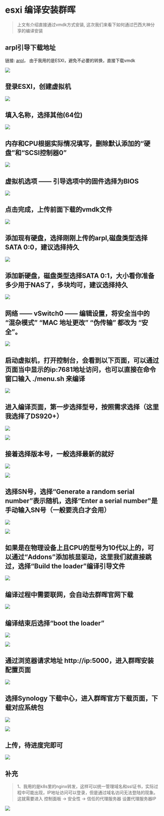 # esxi 编译安装群晖
> 上文有介绍直接通过vmdk方式安装, 这次我们来看下如何通过巴西大神分享的编译安装

## arpl引导下载地址

链接: [arpl](https://github.com/fbelavenuto/arpl/releases)， 由于我用的是ESXI，避免不必要的转换，直接下载vmdk

![](https://cdn.jsdelivr.net/gh/callac/markdown-image@main/img/202306271126945.png)

## 登录ESXI，创建虚拟机

![](https://cdn.jsdelivr.net/gh/callac/markdown-image@main/img/202301171247832.png)

## 填入名称，选择其他(64位)

![](https://cdn.jsdelivr.net/gh/callac/markdown-image@main/img/202306271129630.png)

## 内存和CPU根据实际情况填写，删除默认添加的“硬盘”和“SCSI控制器0”

![](https://cdn.jsdelivr.net/gh/callac/markdown-image@main/img/202301171247519.png)

## 虚拟机选项 —— 引导选项中的固件选择为BIOS

![](https://cdn.jsdelivr.net/gh/callac/markdown-image@main/img/202301171247871.png)

## 点击完成，上传前面下载的vmdk文件

![](https://cdn.jsdelivr.net/gh/callac/markdown-image@main/img/202306271131773.png)

## 添加现有硬盘，选择刚刚上传的arpl,磁盘类型选择SATA 0:0，建议选择持久

![](https://cdn.jsdelivr.net/gh/callac/markdown-image@main/img/202306271135102.png)

## 添加新硬盘，磁盘类型选择SATA 0:1，大小看你准备多少用于NAS了，多块均可，建议选择持久

![](https://cdn.jsdelivr.net/gh/callac/markdown-image@main/img/202306271136195.png)

## 网络 —— vSwitch0 —— 编辑设置，将安全当中的 “混杂模式” “MAC 地址更改” “伪传输” 都改为 “安全”。 

![](https://cdn.jsdelivr.net/gh/callac/markdown-image@main/img/202301171248831.png)

## 启动虚拟机，打开控制台，会看到以下页面，可以通过页面当中显示的ip:7681地址访问，也可以直接在命令窗口输入 ./menu.sh 来编译

![](https://cdn.jsdelivr.net/gh/callac/markdown-image@main/img/202306271138414.png)

## 进入编译页面，第一步选择型号，按照需求选择（这里我选择了DS920+）

![](https://cdn.jsdelivr.net/gh/callac/markdown-image@main/img/202306271142826.png)

![](https://cdn.jsdelivr.net/gh/callac/markdown-image@main/img/202306271142258.png)

## 接着选择版本号，一般选择最新的就好

![](https://cdn.jsdelivr.net/gh/callac/markdown-image@main/img/202306271144032.png)

![](https://cdn.jsdelivr.net/gh/callac/markdown-image@main/img/202306271145429.png)


## 选择SN号，选择“Generate a random serial number”表示随机，选择“Enter a serial number"是手动输入SN号（一般要洗白才会用）

![](https://cdn.jsdelivr.net/gh/callac/markdown-image@main/img/202306271146587.png)

![](https://cdn.jsdelivr.net/gh/callac/markdown-image@main/img/202306271146556.png)


## 如果是在物理设备上且CPU的型号为10代以上的，可以通过“Addons”添加核显驱动，这里我们就直接跳过，选择“Build the loader”编译引导文件

![](https://cdn.jsdelivr.net/gh/callac/markdown-image@main/img/202306271221073.png)

## 编译过程中需要联网，会自动去群晖官网下载

![](https://cdn.jsdelivr.net/gh/callac/markdown-image@main/img/202306271221171.png)


## 编译结束后选择“boot the loader”

![](https://cdn.jsdelivr.net/gh/callac/markdown-image@main/img/202306271223506.png)

![](https://cdn.jsdelivr.net/gh/callac/markdown-image@main/img/202306271224334.png)

## 通过浏览器请求地址 http://ip:5000，进入群晖安装配置页面

![](https://cdn.jsdelivr.net/gh/callac/markdown-image@main/img/202306271226022.png)

## 选择Synology 下载中心，进入群晖官方下载页面，下载对应系统包

![](https://cdn.jsdelivr.net/gh/callac/markdown-image@main/img/202306271228447.png)

![](https://cdn.jsdelivr.net/gh/callac/markdown-image@main/img/202306271229680.png)

## 上传，待进度完即可

![](https://cdn.jsdelivr.net/gh/callac/markdown-image@main/img/202306271231603.png)


## 补充

> 1、我用的是k8s里的nginx转发，这样可以统一管理域名和ssl证书，实际过程中可能出现，IP地址访问可以登录，但是通过域名访问无法登陆的现象。这就需要进入 控制面板 -> 安全性 -> 信任的代理服务器 设置代理服务器IP

![](https://cdn.jsdelivr.net/gh/callac/markdown-image@main/img/202306271346731.png)